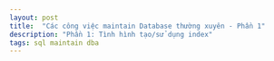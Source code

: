 ```yaml
---
layout: post
title:  "Các công việc maintain Database thường xuyên - Phần 1"
description: "Phần 1: Tình hình tạo/sử dụng index"
tags: sql maintain dba
---
```

